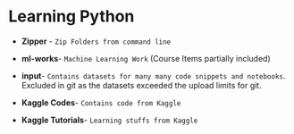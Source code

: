 # Learning Python 

- **Zipper** - `Zip Folders from command line`

- **ml-works**- `Machine Learning Work` (Course Items partially included)

- **input**- `Contains datasets for many many code snippets and notebooks`. Excluded in git as the datasets exceeded the upload limits for git.

- **Kaggle Codes**- `Contains code from Kaggle`

- **Kaggle Tutorials**- `Learning stuffs from Kaggle`